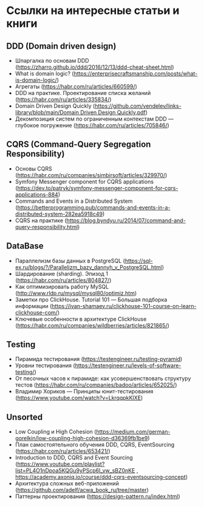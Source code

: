 # Ссылки на интересные статьи и книги

## DDD (Domain driven design)
- Шпаргалка по основам DDD (https://zharro.github.io/ddd/2016/12/13/ddd-cheat-sheet.html)
- What is domain logic? (https://enterprisecraftsmanship.com/posts/what-is-domain-logic/)
- Агрегаты (https://habr.com/ru/articles/660599/)
- DDD на практике. Проектирование списка желаний (https://habr.com/ru/articles/335834/)
- Domain Driven Design Quickly ([https://github.com/vendelev/links-library/blob/main/Domain Driven Design Quickly.pdf](https://github.com/vendelev/links-library/blob/main/Domain%20Driven%20Design%20Quickly.pdf))
- Декомпозиция систем по ограниченным контекстам DDD — глубокое погружение (https://habr.com/ru/articles/705846/)

## CQRS (Command-Query Segregation Responsibility)
- Основы CQRS (https://habr.com/ru/companies/simbirsoft/articles/329970/)
- Symfony Messenger component for CQRS applications (https://dev.to/patryk/symfony-messenger-component-for-cqrs-applications-884)
- Commands and Events in a Distributed System (https://betterprogramming.pub/commands-and-events-in-a-distributed-system-282ea5918c49)
- CQRS на практике (https://blog.byndyu.ru/2014/07/command-and-query-responsibility.html)

## DataBase
- Параллелизм базы данных в PostgreSQL (https://sql-ex.ru/blogs/?/Parallelizm_bazy_dannyh_v_PostgreSQL.html)
- Шардирование (sharding). Эпизод 1 (https://habr.com/ru/articles/804827/)
- Как оптимизировать работу MySQL (http://www.rldp.ru/mysql/mysql80/optimiz.htm)
- Заметки про ClickHouse. Tutorial 101 — Большая подборка информации (https://ivan-shamaev.ru/clickhouse-101-course-on-learn-clickhouse-com/)
- Ключевые особенности в архитектуре ClickHouse (https://habr.com/ru/companies/wildberries/articles/821865/)

## Testing
- Пирамида тестирования (https://testengineer.ru/testing-pyramid) 
- Уровни тестирования (https://testengineer.ru/levels-of-software-testing/)
- От песочных часов к пирамиде: как усовершенствовать структуру тестов (https://habr.com/ru/companies/badoo/articles/652025/)
- Владимир Хориков — Принципы юнит-тестирования (https://www.youtube.com/watch?v=LkrqqpkKIXE)

## Unsorted
- Low Coupling и High Cohesion (https://medium.com/german-gorelkin/low-coupling-high-cohesion-d36369fb1be9)
- План самостоятельного обучения DDD, CQRS, EventSourcing (https://habr.com/ru/articles/653421/)
- Introduction to DDD, CQRS and Event Sourcing (https://www.youtube.com/playlist?list=PL4O1nDpoa5KQGu9yPScp6I_vw_sBZ0nKE , https://academy.axoniq.io/course/ddd-cqrs-eventsourcing-concept)
- Архитектура сложных веб-приложений (https://github.com/adelf/acwa_book_ru/tree/master)
- Паттерны проектирования (https://design-pattern.ru/index.html)
